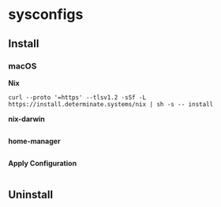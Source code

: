 # sysconfigs

## Install

### macOS

**Nix**
```shell
curl --proto '=https' --tlsv1.2 -sSf -L https://install.determinate.systems/nix | sh -s -- install
```

**nix-darwin**

```shell

```

**home-manager**

```shell

```

**Apply Configuration**

```shell

```

## Uninstall

```shell

```